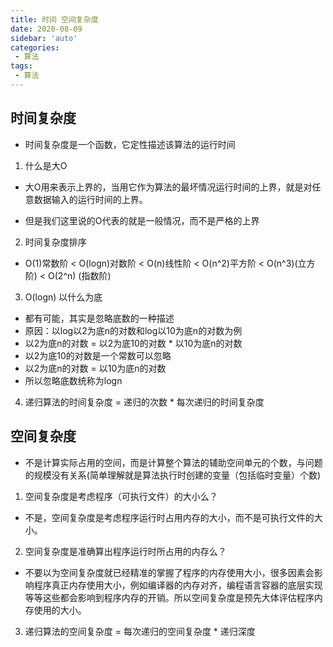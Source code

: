 ```yaml
---
title: 时间 空间复杂度
date: 2020-08-09
sidebar: 'auto'
categories:
 - 算法
tags:
 - 算法
---
```


##  时间复杂度
-   时间复杂度是一个函数，它定性描述该算法的运行时间

1.  什么是大O
-   大O用来表示上界的，当用它作为算法的最坏情况运行时间的上界，就是对任意数据输入的运行时间的上界。

-   但是我们这里说的O代表的就是一般情况，而不是严格的上界

2.  时间复杂度排序
-   O(1)常数阶 < O(logn)对数阶 < O(n)线性阶 < O(n^2)平方阶 < O(n^3)(立方阶) < O(2^n) (指数阶)

3.  O(logn) 以什么为底
-   都有可能，其实是忽略底数的一种描述
-   原因：以log以2为底n的对数和log以10为底n的对数为例
-   以2为底n的对数 = 以2为底10的对数 * 以10为底n的对数
-   以2为底10的对数是一个常数可以忽略
-   以2为底n的对数 = 以10为底n的对数
-   所以忽略底数统称为logn

4.  递归算法的时间复杂度 = 递归的次数 * 每次递归的时间复杂度

##  空间复杂度

-   不是计算实际占用的空间，而是计算整个算法的辅助空间单元的个数，与问题的规模没有关系(简单理解就是算法执行时创建的变量（包括临时变量）个数)

1.  空间复杂度是考虑程序（可执行文件）的大小么？
-   不是，空间复杂度是考虑程序运行时占用内存的大小，而不是可执行文件的大小。

2.  空间复杂度是准确算出程序运行时所占用的内存么？
-   不要以为空间复杂度就已经精准的掌握了程序的内存使用大小，很多因素会影响程序真正内存使用大小，例如编译器的内存对齐，编程语言容器的底层实现等等这些都会影响到程序内存的开销。所以空间复杂度是预先大体评估程序内存使用的大小。

3.  递归算法的空间复杂度 = 每次递归的空间复杂度 * 递归深度

